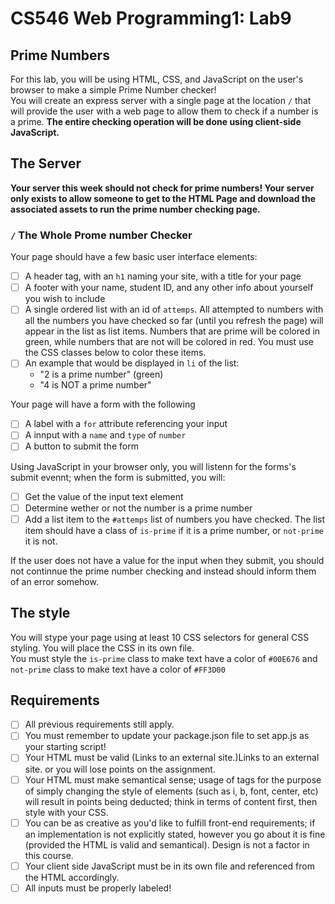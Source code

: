 # CS546 Web Programming1: Lab9

## Prime Numbers

For this lab, you will be using HTML, CSS, and JavaScript on the user's browser to make a simple Prime Number checker!  
You will create an express server with a single page at the location `/` that will provide the user with a web page to allow them to check if a number is a prime. **The entire checking operation will be done using client-side JavaScript.**

## The Server

**Your server this week should not check for prime numbers! Your server only exists to allow someone to get to the HTML Page and download the associated assets to run the prime number checking page.**

### `/` The Whole Prome number Checker

Your page should have a few basic user interface elements:

- [ ] A header tag, with an `h1` naming your site, with a title for your page
- [ ] A footer with your name, student ID, and any other info about yourself you wish to include
- [ ] A single ordered list with an id of `attemps`. All attempted to numbers with all the numbers you have checked so far (until you refresh the page) will appear in the list as list items. Numbers that are prime will be colored in green, while numbers that are not will be colored in red. You must use the CSS classes below to color these items.
- [ ] An example that would be displayed in `li` of the list:
  - "2 is a prime number" (green)
  - "4 is NOT a prime number"

Your page will have a form with the following

- [ ] A label with a `for` attribute referencing your input
- [ ] A innput with a `name` and `type` of `number`
- [ ] A button to submit the form

Using JavaScript in your browser only, you will listenn for the forms's submit evennt; when the form is submitted, you will:

- [ ] Get the value of the input text element
- [ ] Determine wether or not the number is a prime number
- [ ] Add a list item to the `#attemps` list of numbers you have checked. The list item should have a class of `is-prime` if it is a prime number, or `not-prime` it is not.

If the user does not have a value for the input when they submit, you should not continnue the prime number checking and instead should inform them of an error somehow.

## The style

You will stype your page using at least 10 CSS selectors for general CSS styling. You will place the CSS in its own file.  
You must style the `is-prime` class to make text have a color of `#00E676` and `not-prime` class to make text have a color of `#FF3D00`

## Requirements

- [ ] All previous requirements still apply.
- [ ] You must remember to update your package.json file to set app.js as your starting script!
- [ ] Your HTML must be valid (Links to an external site.)Links to an external site. or you will lose points on the assignment.
- [ ] Your HTML must make semantical sense; usage of tags for the purpose of simply changing the style of elements (such as i, b, font, center, etc) will result in points being deducted; think in terms of content first, then style with your CSS.
- [ ] You can be as creative as you'd like to fulfill front-end requirements; if an implementation is not explicitly stated, however you go about it is fine (provided the HTML is valid and semantical). Design is not a factor in this course.
- [ ] Your client side JavaScript must be in its own file and referenced from the HTML accordingly.
- [ ] All inputs must be properly labeled!

